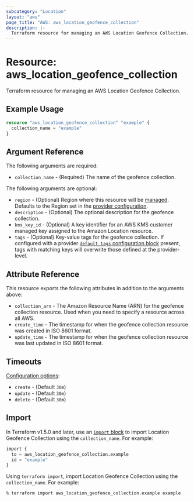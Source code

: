 ```yaml
---
subcategory: "Location"
layout: "aws"
page_title: "AWS: aws_location_geofence_collection"
description: |-
  Terraform resource for managing an AWS Location Geofence Collection.
---
```


# Resource: aws_location_geofence_collection

Terraform resource for managing an AWS Location Geofence Collection.

## Example Usage

```terraform
resource "aws_location_geofence_collection" "example" {
  collection_name = "example"
}
```

## Argument Reference

The following arguments are required:

* `collection_name` - (Required) The name of the geofence collection.

The following arguments are optional:

* `region` - (Optional) Region where this resource will be [managed](https://docs.aws.amazon.com/general/latest/gr/rande.html#regional-endpoints). Defaults to the Region set in the [provider configuration](https://registry.terraform.io/providers/hashicorp/aws/latest/docs#aws-configuration-reference).
* `description` - (Optional) The optional description for the geofence collection.
* `kms_key_id` - (Optional) A key identifier for an AWS KMS customer managed key assigned to the Amazon Location resource.
* `tags` - (Optional) Key-value tags for the geofence collection. If configured with a provider [`default_tags` configuration block](https://registry.terraform.io/providers/hashicorp/aws/latest/docs#default_tags-configuration-block) present, tags with matching keys will overwrite those defined at the provider-level.

## Attribute Reference

This resource exports the following attributes in addition to the arguments above:

* `collection_arn` - The Amazon Resource Name (ARN) for the geofence collection resource. Used when you need to specify a resource across all AWS.
* `create_time` - The timestamp for when the geofence collection resource was created in ISO 8601 format.
* `update_time` - The timestamp for when the geofence collection resource was last updated in ISO 8601 format.

## Timeouts

[Configuration options](https://developer.hashicorp.com/terraform/language/resources/syntax#operation-timeouts):

* `create` - (Default `30m`)
* `update` - (Default `30m`)
* `delete` - (Default `30m`)

## Import

In Terraform v1.5.0 and later, use an [`import` block](https://developer.hashicorp.com/terraform/language/import) to import Location Geofence Collection using the `collection_name`. For example:

```terraform
import {
  to = aws_location_geofence_collection.example
  id = "example"
}
```

Using `terraform import`, import Location Geofence Collection using the `collection_name`. For example:

```console
% terraform import aws_location_geofence_collection.example example
```
